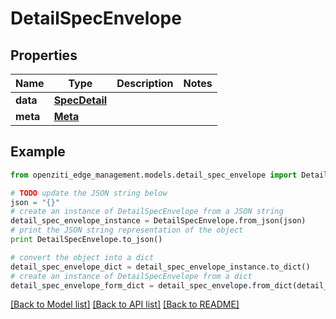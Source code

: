 # DetailSpecEnvelope


## Properties
Name | Type | Description | Notes
------------ | ------------- | ------------- | -------------
**data** | [**SpecDetail**](SpecDetail.md) |  | 
**meta** | [**Meta**](Meta.md) |  | 

## Example

```python
from openziti_edge_management.models.detail_spec_envelope import DetailSpecEnvelope

# TODO update the JSON string below
json = "{}"
# create an instance of DetailSpecEnvelope from a JSON string
detail_spec_envelope_instance = DetailSpecEnvelope.from_json(json)
# print the JSON string representation of the object
print DetailSpecEnvelope.to_json()

# convert the object into a dict
detail_spec_envelope_dict = detail_spec_envelope_instance.to_dict()
# create an instance of DetailSpecEnvelope from a dict
detail_spec_envelope_form_dict = detail_spec_envelope.from_dict(detail_spec_envelope_dict)
```
[[Back to Model list]](../README.md#documentation-for-models) [[Back to API list]](../README.md#documentation-for-api-endpoints) [[Back to README]](../README.md)


